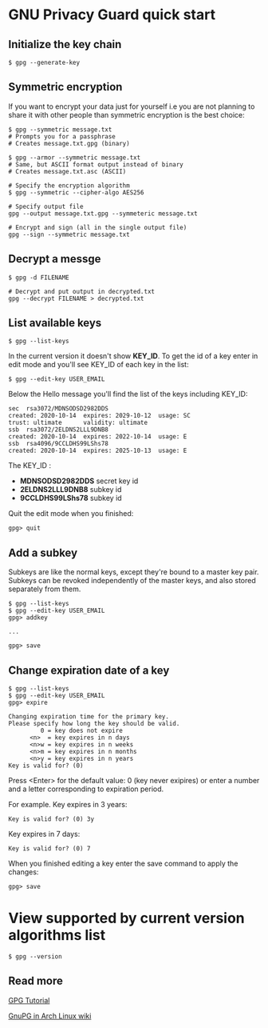
# GNU Privacy Guard quick start

<a name="init"></a>

## Initialize the key chain

    $ gpg --generate-key

<a name='sym'></a>

## Symmetric encryption

If you want to encrypt your data just for yourself i.e you are not planning to share it with other people than symmetric encryption is the best choice:

    $ gpg --symmetric message.txt
    # Prompts you for a passphrase
    # Creates message.txt.gpg (binary)
    
    $ gpg --armor --symmetric message.txt
    # Same, but ASCII format output instead of binary
    # Creates message.txt.asc (ASCII)
    
    # Specify the encryption algorithm
    $ gpg --symmetric --cipher-algo AES256

    # Specify output file
    gpg --output message.txt.gpg --symmeteric message.txt
    
    # Encrypt and sign (all in the single output file)
    gpg --sign --symmetric message.txt

<a name='decrypt'></a>

## Decrypt a messge

    $ gpg -d FILENAME

    # Decrypt and put output in decrypted.txt
    gpg --decrypt FILENAME > decrypted.txt

<a name='list'></a>

## List available keys

    $ gpg --list-keys

In the current version it doesn't show **KEY_ID**. To get the id of a key enter in edit mode and you'll see KEY_ID of each key in the list:

    $ gpg --edit-key USER_EMAIL

Below the Hello message you'll find the list of the keys including KEY_ID:

    sec  rsa3072/MDNSODSD2982DDS
    created: 2020-10-14  expires: 2029-10-12  usage: SC  
    trust: ultimate      validity: ultimate
    ssb  rsa3072/2ELDNS2LLL9DNB8
    created: 2020-10-14  expires: 2022-10-14  usage: E   
    ssb  rsa4096/9CCLDHS99LShs78
    created: 2020-10-14  expires: 2025-10-13  usage: E   
    
The KEY_ID :

- **MDNSODSD2982DDS** secret key id
- **2ELDNS2LLL9DNB8** subkey id
- **9CCLDHS99LShs78** subkey id

Quit the edit mode when you finished:
    
    gpg> quit


<a name='sub'></a>

## Add a subkey

Subkeys are like the normal keys, except they're bound to a master key pair. Subkeys can be revoked independently of the master keys, and also stored separately from them. 

    $ gpg --list-keys
    $ gpg --edit-key USER_EMAIL
    gpg> addkey
    
    ...
    
    gpg> save

<a name='expire'></a>

## Change expiration date of a key

    $ gpg --list-keys
    $ gpg --edit-key USER_EMAIL
    gpg> expire
    
    Changing expiration time for the primary key.
    Please specify how long the key should be valid.
             0 = key does not expire
          <n>  = key expires in n days
          <n>w = key expires in n weeks
          <n>m = key expires in n months
          <n>y = key expires in n years
    Key is valid for? (0)

Press &lt;Enter&gt; for the default value: 0 (key never exipires) or enter a number and a letter corresponding to expiration period. 

For example. Key expires in 3 years:

    Key is valid for? (0) 3y

Key expires in 7 days:
    
    Key is valid for? (0) 7

When you finished editing a key enter the save command to apply the changes:

    gpg> save

<a name='version'></a>

# View supported by current version algorithms list

    $ gpg --version

<a name='more'></a>

## Read more

[GPG Tutorial](https://www.devdungeon.com/content/gpg-tutorial#encrypt_symmetrically)

[GnuPG in Arch Linux wiki](https://wiki.archlinux.org/index.php/GnuPG)

